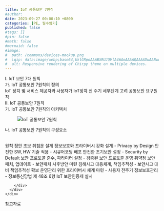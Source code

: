 ```yaml
---
title: IoT 공통보안 7원칙
#author: 
date: 2023-09-27 00:00:10 +0800
categories: [PE, 필수암기]
published: false
#tags: []
#pin: false
#math: false
#mermaid: false
#image:
#  path: /commons/devices-mockup.png
#  lqip: data:image/webp;base64,UklGRpoAAABXRUJQVlA4WAoAAAAQAAAADwAABwAAQUxQSDIAAAARL0AmbZurmr57yyIiqE8oiG0bejIYEQTgqiDA9vqnsUSI6H+oAERp2HZ65qP/VIAWAFZQOCBCAAAA8AEAnQEqEAAIAAVAfCWkAALp8sF8rgRgAP7o9FDvMCkMde9PK7euH5M1m6VWoDXf2FkP3BqV0ZYbO6NA/VFIAAAA
#  alt: Responsive rendering of Chirpy theme on multiple devices.
---
```


<div class="post-wrap">
  <div class="para">
    <div class="para-title">
      I. IoT 보안 7대 원칙 
    </div>
    <div class="para-cntnt">
      <div class="para">
        <div class="para-title">
          가. IoT 공통보안 7원칙의 정의
        </div>
        <div class="para-cntnt">
            IoT 장치 및 서비스 제공자와 사용자가 IoT장치 전 주기 세부단계 고려 공통보안 요구원칙
        </div>
      </div>
    </div>
  </div>
  
  <div class="para">
    <div class="para-title">
      II. IoT 공통보안 7원칙
    </div>
    <div class="para-cntnt">
      <div class="para">
        <div class="para-title">
          가. IoT 공통보안 7원칙의 아키텍처
        </div>
        <div class="para-cntnt">
          <figure class="post-figure">
            <img src="/assets/img/posts/IoT-공통보안-7원칙.png" alt="IoT 공통보안 7원칙">
<!--            <figcaption>Source: Unveiling the Metaverse: Exploring Emerging Trends, Multifaceted Perspectives, and Future Challenges</figcaption>-->
          </figure>
        </div>
      </div>
      <div class="para">
        <div class="para-title">
          나. IoT 공통보안 7원칙의 구성요소
        </div>
        <div class="para-cntnt">
          <table class="post-table">
          </table>
          원칙 정안 초보 취침운
  설계
    정보보호와 프라이버시 강화 설계 - Privacy by Design
    안전한 SW, HW 기술 적용 - 시큐어코딩
  배포
    안전한 초기보안 설정 - Security by Default
    보안 프로토콜 준수, 파라미터 설정 - 검증된 보안 프로토콜
  운영
    취약점 보안패치, 업데이트 - 보안패치 사후방안 마련
    침해사고 대응체계, 책임추적성 - 보안사고 대비 책임추적성 확보
    운영관리 위한 프라이버시 체계 마련 - 사용자 전주기 정보보호관리
- 정보통신망법 제 48조 6항 IoT 보안인증제 실시

        </div>
      </div>
    </div>
  </div>

  <div class="refr-wrap">
    <div class="refr-title">
        참고자료
    </div>
    <ol class="refr-list">
    <!--    <li>(나현식, 최대선) <a target="_blank" href="https://scienceon.kisti.re.kr/commons/util/originalView.do?cn=JAKO202225948430499&oCn=JAKO202225948430499&dbt=JAKO&journal=NJOU00291864">메타버스 보안 위협 요소 및 대응 방안 검토</a></li>-->
    <!--    <li>(M. Uddin, S. Manickam, H. Ullah, M. Obaidat and A. Dandoush) <a target="_blank" href="https://ieeexplore.ieee.org/abstract/document/10138386">Unveiling the Metaverse: Exploring Emerging Trends, Multifaceted Perspectives, and Future Challenges</a></li>-->
    </ol>
  </div>
</div>
